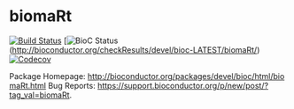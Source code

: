 # biomaRt

[![Build Status](https://travis-ci.org/grimbough/biomaRt.svg?branch=master)](https://travis-ci.org/grimbough/biomaRt)
[![BioC Status](https://bioconductor.org/shields/build/devel/bioc/biomaRt.svg)(http://bioconductor.org/checkResults/devel/bioc-LATEST/biomaRt/)
[![Codecov](https://img.shields.io/codecov/c/github/grimbough/biomaRt.svg)](https://codecov.io/gh/grimbough/biomaRt)

Package Homepage: http://bioconductor.org/packages/devel/bioc/html/biomaRt.html 
Bug Reports: https://support.bioconductor.org/p/new/post/?tag_val=biomaRt.